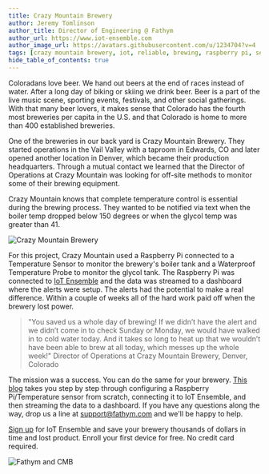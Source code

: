 ```yaml
---
title: Crazy Mountain Brewery
author: Jeremy Tomlinson
author_title: Director of Engineering @ Fathym
author_url: https://www.iot-ensemble.com
author_image_url: https://avatars.githubusercontent.com/u/1234704?v=4
tags: [crazy mountain brewery, iot, reliable, brewing, raspberry pi, sensors, dashboards, alerts]
hide_table_of_contents: true
---
```


Coloradans love beer. We hand out beers at the end of races instead of water. After a long day of biking or skiing we drink beer. Beer is a part of the live music scene, sporting events, festivals, and other social gatherings. With that many beer lovers, it makes sense that Colorado has the fourth most breweries per capita in the U.S. and that Colorado is home to more than 400 established breweries.

One of the breweries in our back yard is Crazy Mountain Brewery. They started operations in the Vail Valley with a taproom in Edwards, CO and later opened another location in Denver, which became their production headquarters. Through a mutual contact we learned that the Director of Operations at Crazy Mountain was looking for off-site methods to monitor some of their brewing equipment.

Crazy Mountain knows that complete temperature control is essential during the brewing process. They wanted to be notified via text when the boiler temp dropped below 150 degrees or when the glycol temp was greater than 41.

![Crazy Mountain Brewery](https://www.iot-ensemble.com/img/screenshots/cmb-tanks.jpg)

For this project, Crazy Mountain used a Raspberry Pi connected to a Temperature Sensor to monitor the brewery's boiler tank and a Waterproof Temperature Probe to monitor the glycol tank. The Raspberry Pi was connected to [IoT Ensemble](https://www.iot-ensemble.com) and the data was streamed to a dashboard where the alerts were setup. The alerts had the potential to make a real difference. Within a couple of weeks all of the hard work paid off when the brewery lost power.

> "You saved us a whole day of brewing! If we didn’t have the alert and we didn’t come in to check Sunday or Monday, we would have walked in to cold water today. And it takes so long to heat up that we wouldn’t have been able to brew at all today, which messes up the whole week!"
> Director of Operations at Crazy Mountain Brewery, Denver, Colorado

The mission was a success. You can do the same for your brewery. [This blog](https://www.iot-ensemble.com/blog/raspberry-pi-dht11-node-red-iot-ensemble-power-bi) takes you step by step through configuring a Raspberry Pi/Temperature sensor from scratch, connecting it to IoT Ensemble, and then streaming the data to a dashboard. If you have any questions along the way, drop us a line at support@fathym.com and we'll be happy to help.

[Sign up](https://www.iot-ensemble.com/dashboard) for IoT Ensemble and save your brewery thousands of dollars in time and lost product. Enroll your first device for free. No credit card required.

![Fathym and CMB](https://www.iot-ensemble.com/img/screenshots/crazy-mountain-brewery.jpg)
